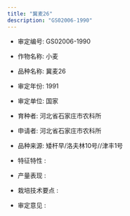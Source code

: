 ```yaml
---
title: "冀麦26"
description: "GS02006-1990"
---
```

* 审定编号:  GS02006-1990

*  作物名称:  小麦

*  品种名称:  冀麦26

*  审定年份:  1991

*  审定单位:  国家

* 育种者:  河北省石家庄市农科所

*  申请者:  河北省石家庄市农科所

*  品种来源:  矮杆早/洛夫林10号//津丰1号

*  特征特性 : 

 
*  产量表现 : 


*  栽培技术要点 : 


*  审定意见 : 

